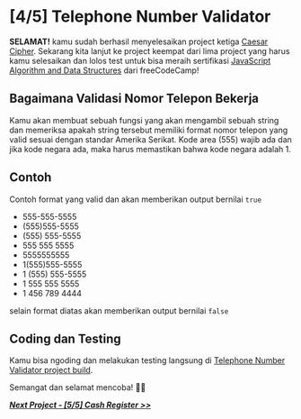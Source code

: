 # [4/5] Telephone Number Validator

**SELAMAT!** kamu sudah berhasil menyelesaikan project ketiga [Caesar Cipher](https://github.com/dipintoo/freeCodeCamp_Caesars-Cipher). Sekarang kita lanjut ke project keempat dari lima project yang harus kamu selesaikan dan lolos test untuk bisa meraih sertifikasi [JavaScript Algorithm and Data Structures](https://www.freecodecamp.org/learn/javascript-algorithms-and-data-structures/) dari freeCodeCamp!

## Bagaimana Validasi Nomor Telepon Bekerja

Kamu akan membuat sebuah fungsi yang akan mengambil sebuah string dan memeriksa apakah string tersebut memiliki format nomor telepon yang valid sesuai dengan standar Amerika Serikat. Kode area (555) wajib ada dan jika kode negara ada, maka harus memastikan bahwa kode negara adalah 1.  

## Contoh

Contoh format yang valid dan akan memberikan output bernilai `true`

- 555-555-5555
- (555)555-5555
- (555) 555-5555
- 555 555 5555
- 5555555555
- 1(555)555-5555
- 1 (555) 555-5555
- 1 555 555 5555
- 1 456 789 4444

selain format diatas akan memberikan output bernilai `false`

## Coding dan Testing

Kamu bisa ngoding dan melakukan testing langsung di [Telephone Number Validator project build](https://www.freecodecamp.org/learn/javascript-algorithms-and-data-structures/javascript-algorithms-and-data-structures-projects/telephone-number-validator).  


Semangat dan selamat mencoba! 🚀📜  


[***Next Project - [5/5] Cash Register >>***](https://github.com/dipintoo/freeCodeCamp_Cash-Register)
